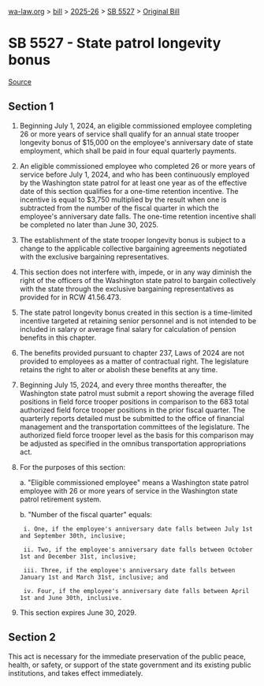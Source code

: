 [wa-law.org](/) > [bill](/bill/) > [2025-26](/bill/2025-26/) > [SB 5527](/bill/2025-26/sb/5527/) > [Original Bill](/bill/2025-26/sb/5527/1/)

# SB 5527 - State patrol longevity bonus

[Source](http://lawfilesext.leg.wa.gov/biennium/2025-26/Pdf/Bills/Senate%20Bills/5527.pdf)

## Section 1
1. Beginning July 1, 2024, an eligible commissioned employee completing 26 or more years of service shall qualify for an annual state trooper longevity bonus of $15,000 on the employee's anniversary date of state employment, which shall be paid in four equal quarterly payments.

2. An eligible commissioned employee who completed 26 or more years of service before July 1, 2024, and who has been continuously employed by the Washington state patrol for at least one year as of the effective date of this section qualifies for a one-time retention incentive. The incentive is equal to $3,750 multiplied by the result when one is subtracted from the number of the fiscal quarter in which the employee's anniversary date falls. The one-time retention incentive shall be completed no later than June 30, 2025.

3. The establishment of the state trooper longevity bonus is subject to a change to the applicable collective bargaining agreements negotiated with the exclusive bargaining representatives.

4. This section does not interfere with, impede, or in any way diminish the right of the officers of the Washington state patrol to bargain collectively with the state through the exclusive bargaining representatives as provided for in RCW 41.56.473.

5. The state patrol longevity bonus created in this section is a time-limited incentive targeted at retaining senior personnel and is not intended to be included in salary or average final salary for calculation of pension benefits in this chapter.

6. The benefits provided pursuant to chapter 237, Laws of 2024 are not provided to employees as a matter of contractual right. The legislature retains the right to alter or abolish these benefits at any time.

7. Beginning July 15, 2024, and every three months thereafter, the Washington state patrol must submit a report showing the average filled positions in field force trooper positions in comparison to the 683 total authorized field force trooper positions in the prior fiscal quarter. The quarterly reports detailed must be submitted to the office of financial management and the transportation committees of the legislature. The authorized field force trooper level as the basis for this comparison may be adjusted as specified in the omnibus transportation appropriations act.

8. For the purposes of this section:

    a. "Eligible commissioned employee" means a Washington state patrol employee with 26 or more years of service in the Washington state patrol retirement system.

    b. "Number of the fiscal quarter" equals:

        i. One, if the employee's anniversary date falls between July 1st and September 30th, inclusive;

        ii. Two, if the employee's anniversary date falls between October 1st and December 31st, inclusive;

        iii. Three, if the employee's anniversary date falls between January 1st and March 31st, inclusive; and

        iv. Four, if the employee's anniversary date falls between April 1st and June 30th, inclusive.

9. This section expires June 30, 2029.

## Section 2
This act is necessary for the immediate preservation of the public peace, health, or safety, or support of the state government and its existing public institutions, and takes effect immediately.
